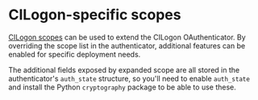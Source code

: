 # CILogon-specific scopes

[CILogon scopes](https://www.cilogon.org/oidc) can
be used to extend the CILogon OAuthenticator. By overriding the scope
list in the authenticator, additional features can be enabled for
specific deployment needs.

The additional fields exposed by expanded scope are all stored in the
authenticator's `auth_state` structure, so you'll need to enable
`auth_state` and install the Python `cryptography` package to be able to
use these.
